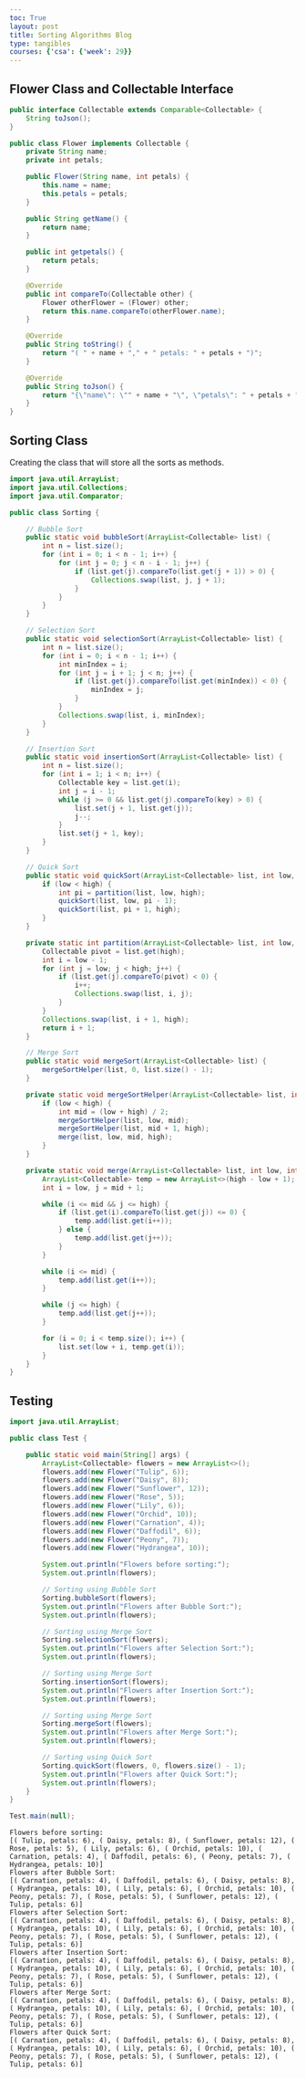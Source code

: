 ```yaml
---
toc: True
layout: post
title: Sorting Algorithms Blog
type: tangibles
courses: {'csa': {'week': 29}}
---
```


## Flower Class and Collectable Interface



```Java
public interface Collectable extends Comparable<Collectable> {
    String toJson();
}
```


```Java
public class Flower implements Collectable {
    private String name;
    private int petals;

    public Flower(String name, int petals) {
        this.name = name;
        this.petals = petals;
    }

    public String getName() {
        return name;
    }

    public int getpetals() {
        return petals;
    }

    @Override
    public int compareTo(Collectable other) {
        Flower otherFlower = (Flower) other;
        return this.name.compareTo(otherFlower.name);
    }

    @Override
    public String toString() {
        return "( " + name + "," + " petals: " + petals + ")";
    }

    @Override
    public String toJson() {
        return "{\"name\": \"" + name + "\", \"petals\": " + petals + "}";
    }
}

```

## Sorting Class
Creating the class that will store all the sorts as methods.


```Java
import java.util.ArrayList;
import java.util.Collections;
import java.util.Comparator;

public class Sorting {

    // Bubble Sort
    public static void bubbleSort(ArrayList<Collectable> list) {
        int n = list.size();
        for (int i = 0; i < n - 1; i++) {
            for (int j = 0; j < n - i - 1; j++) {
                if (list.get(j).compareTo(list.get(j + 1)) > 0) {
                    Collections.swap(list, j, j + 1);
                }
            }
        }
    }

    // Selection Sort
    public static void selectionSort(ArrayList<Collectable> list) {
        int n = list.size();
        for (int i = 0; i < n - 1; i++) {
            int minIndex = i;
            for (int j = i + 1; j < n; j++) {
                if (list.get(j).compareTo(list.get(minIndex)) < 0) {
                    minIndex = j;
                }
            }
            Collections.swap(list, i, minIndex);
        }
    }

    // Insertion Sort
    public static void insertionSort(ArrayList<Collectable> list) {
        int n = list.size();
        for (int i = 1; i < n; i++) {
            Collectable key = list.get(i);
            int j = i - 1;
            while (j >= 0 && list.get(j).compareTo(key) > 0) {
                list.set(j + 1, list.get(j));
                j--;
            }
            list.set(j + 1, key);
        }
    }

    // Quick Sort
    public static void quickSort(ArrayList<Collectable> list, int low, int high) {
        if (low < high) {
            int pi = partition(list, low, high);
            quickSort(list, low, pi - 1);
            quickSort(list, pi + 1, high);
        }
    }

    private static int partition(ArrayList<Collectable> list, int low, int high) {
        Collectable pivot = list.get(high);
        int i = low - 1;
        for (int j = low; j < high; j++) {
            if (list.get(j).compareTo(pivot) < 0) {
                i++;
                Collections.swap(list, i, j);
            }
        }
        Collections.swap(list, i + 1, high);
        return i + 1;
    }

    // Merge Sort
    public static void mergeSort(ArrayList<Collectable> list) {
        mergeSortHelper(list, 0, list.size() - 1);
    }

    private static void mergeSortHelper(ArrayList<Collectable> list, int low, int high) {
        if (low < high) {
            int mid = (low + high) / 2;
            mergeSortHelper(list, low, mid);
            mergeSortHelper(list, mid + 1, high);
            merge(list, low, mid, high);
        }
    }

    private static void merge(ArrayList<Collectable> list, int low, int mid, int high) {
        ArrayList<Collectable> temp = new ArrayList<>(high - low + 1);
        int i = low, j = mid + 1;

        while (i <= mid && j <= high) {
            if (list.get(i).compareTo(list.get(j)) <= 0) {
                temp.add(list.get(i++));
            } else {
                temp.add(list.get(j++));
            }
        }

        while (i <= mid) {
            temp.add(list.get(i++));
        }

        while (j <= high) {
            temp.add(list.get(j++));
        }

        for (i = 0; i < temp.size(); i++) {
            list.set(low + i, temp.get(i));
        }
    }
}
```

## Testing


```Java
import java.util.ArrayList;

public class Test {

    public static void main(String[] args) {
        ArrayList<Collectable> flowers = new ArrayList<>();
        flowers.add(new Flower("Tulip", 6));
        flowers.add(new Flower("Daisy", 8));
        flowers.add(new Flower("Sunflower", 12));
        flowers.add(new Flower("Rose", 5));
        flowers.add(new Flower("Lily", 6));
        flowers.add(new Flower("Orchid", 10));
        flowers.add(new Flower("Carnation", 4));
        flowers.add(new Flower("Daffodil", 6));
        flowers.add(new Flower("Peony", 7));
        flowers.add(new Flower("Hydrangea", 10));

        System.out.println("Flowers before sorting:");
        System.out.println(flowers);

        // Sorting using Bubble Sort
        Sorting.bubbleSort(flowers);
        System.out.println("Flowers after Bubble Sort:");
        System.out.println(flowers);

        // Sorting using Merge Sort
        Sorting.selectionSort(flowers);
        System.out.println("Flowers after Selection Sort:");
        System.out.println(flowers);

        // Sorting using Merge Sort
        Sorting.insertionSort(flowers);
        System.out.println("Flowers after Insertion Sort:");
        System.out.println(flowers);

        // Sorting using Merge Sort
        Sorting.mergeSort(flowers);
        System.out.println("Flowers after Merge Sort:");
        System.out.println(flowers);

        // Sorting using Quick Sort
        Sorting.quickSort(flowers, 0, flowers.size() - 1);
        System.out.println("Flowers after Quick Sort:");
        System.out.println(flowers);
    }
}

Test.main(null);
```

    Flowers before sorting:
    [( Tulip, petals: 6), ( Daisy, petals: 8), ( Sunflower, petals: 12), ( Rose, petals: 5), ( Lily, petals: 6), ( Orchid, petals: 10), ( Carnation, petals: 4), ( Daffodil, petals: 6), ( Peony, petals: 7), ( Hydrangea, petals: 10)]
    Flowers after Bubble Sort:
    [( Carnation, petals: 4), ( Daffodil, petals: 6), ( Daisy, petals: 8), ( Hydrangea, petals: 10), ( Lily, petals: 6), ( Orchid, petals: 10), ( Peony, petals: 7), ( Rose, petals: 5), ( Sunflower, petals: 12), ( Tulip, petals: 6)]
    Flowers after Selection Sort:
    [( Carnation, petals: 4), ( Daffodil, petals: 6), ( Daisy, petals: 8), ( Hydrangea, petals: 10), ( Lily, petals: 6), ( Orchid, petals: 10), ( Peony, petals: 7), ( Rose, petals: 5), ( Sunflower, petals: 12), ( Tulip, petals: 6)]
    Flowers after Insertion Sort:
    [( Carnation, petals: 4), ( Daffodil, petals: 6), ( Daisy, petals: 8), ( Hydrangea, petals: 10), ( Lily, petals: 6), ( Orchid, petals: 10), ( Peony, petals: 7), ( Rose, petals: 5), ( Sunflower, petals: 12), ( Tulip, petals: 6)]
    Flowers after Merge Sort:
    [( Carnation, petals: 4), ( Daffodil, petals: 6), ( Daisy, petals: 8), ( Hydrangea, petals: 10), ( Lily, petals: 6), ( Orchid, petals: 10), ( Peony, petals: 7), ( Rose, petals: 5), ( Sunflower, petals: 12), ( Tulip, petals: 6)]
    Flowers after Quick Sort:
    [( Carnation, petals: 4), ( Daffodil, petals: 6), ( Daisy, petals: 8), ( Hydrangea, petals: 10), ( Lily, petals: 6), ( Orchid, petals: 10), ( Peony, petals: 7), ( Rose, petals: 5), ( Sunflower, petals: 12), ( Tulip, petals: 6)]

